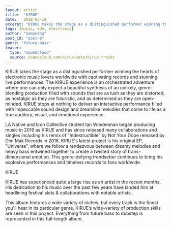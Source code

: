 ```yaml
---
layout: artist
title:  "KIRUE"
date:   2018-03-19
excerpt: "KIRUE takes the stage as a distinguished performer winning the hearts of electronic music lovers worldwide with captivating records and stunning live performances."
tags: [music, edm, electronic]
author: "Samantha"
post_id: "post-8"
genre: "future-bass"
teaser:
  type: "soundcloud"
  source: soundcloud.com/kirue/sets/kirue-tracks
---
```

KIRUE takes the stage as a distinguished performer winning the hearts of electronic music lovers worldwide with captivating records and stunning live performances. The KIRUE experience is an orchestrated adventure where one can only expect a beautiful synthesis of an unlikely, genre-blending production filled with sounds that are as lush as they are distorted, as nostalgic as they are futuristic, and as determined as they are open-minded. KIRUE stops at nothing to deliver an interactive performance filled with impeccable sound design and dreamlike melodies that come to life as a true auditory, visual, and emotional experience.

LA Native and Icon Collective student Ian Wiedenman began producing music in 2016 as KIRUE and has since released many collaborations and singles including his remix of "Indestructible" by Not Your Dope released by Dim Mak Records in 2018. KIRUE's latest project is his original EP, "Universe", where we follow a rendezvous between dreamy melodies and heavy bass entwined together to create a twisted story of trans-dimensional emotion. This genre-defying trendsetter continues to bring his explosive performances and timeless records to fans worldwide.

KIRUE

KIRUE has experienced quite a large rise as an artist in the recent months. His dedication to his music over the past few years have landed him at headlining festival slots & collaborations with notable artists.

This album features a wide variety of niches, but every track is the finest you'll hear in its particular genre. KIRUE’s wide-variety of production skills are seen in this project. Everything from future bass to dubstep is represented in this full-length album.
